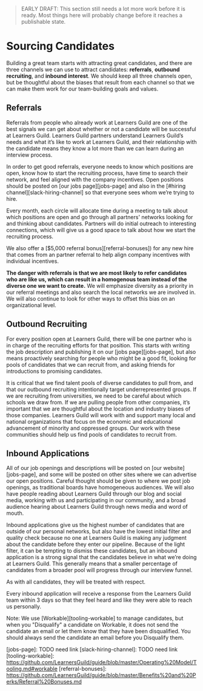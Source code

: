 > EARLY DRAFT: This section still needs a lot more work before it is ready. Most things here will probably change before it reaches a publishable state.

# Sourcing Candidates

Building a great team starts with attracting great candidates, and there are three channels we can use to attract candidates: **referrals**, **outbound recruiting**, and **inbound interest**.  We should keep all three channels open, but be thoughtful about the biases that result from each channel so that we can make them work for our team-building goals and values.

## Referrals

Referrals from people who already work at Learners Guild are one of the best signals we can get about whether or not a candidate will be successful at Learners Guild. Learners Guild partners understand Learners Guild’s needs and what it’s like to work at Learners Guild, and their relationship with the candidate means they know a lot more than we can learn during an interview process.

In order to get good referrals, everyone needs to know which positions are open, know how to start the recruiting process, have time to search their network, and feel aligned with the company incentives. Open positions should be posted on [our jobs page][jobs-page] and also in the [#hiring channel][slack-hiring-channel] so that everyone sees whom we’re trying to hire.

Every month, each circle will allocate time during a meeting to talk about which positions are open and go through all partners' networks looking for and thinking about candidates. Partners will do initial outreach to interesting connections, which will give us a good space to talk about how we start the recruiting process.

We also offer a [$5,000 referral bonus][referral-bonuses]) for any new hire that comes from an partner referral to help align company incentives with individual incentives.

**The danger with referrals is that we are most likely to refer candidates who are like us, which can result in a homogenous team instead of the diverse one we want to create.** We will emphasize diversity as a priority in our referral meetings and also search the local networks we are involved in. We will also continue to look for other ways to offset this bias on an organizational level.

## Outbound Recruiting

For every position open at Learners Guild, there will be one partner who is in charge of the recruiting efforts for that position. This starts with writing the job description and publishing it on our [jobs page][jobs-page], but also means proactively searching for people who might be a good fit, looking for pools of candidates that we can recruit from, and asking friends for introductions to promising candidates.

It is critical that we find talent pools of diverse candidates to pull from, and that our outbound recruiting intentionally target underrepresented groups. If we are recruiting from universities, we need to be careful about which schools we draw from. If we are pulling people from other companies, it’s important that we are thoughtful about the location and industry biases of those companies. Learners Guild will work with and support many local and national organizations that focus on the economic and educational advancement of minority and oppressed groups. Our work with these communities should help us find pools of candidates to recruit from.

## Inbound Applications

All of our job openings and descriptions will be posted on [our website][jobs-page], and some will be posted on other sites where we can advertise our open positions. Careful thought should be given to where we post job openings, as traditional boards have homogeneous audiences. We will also have people reading about Learners Guild through our blog and social media, working with us and participating in our community, and a broad audience hearing about Learners Guild through news media and word of mouth.

Inbound applications give us the highest number of candidates that are outside of our personal networks, but also have the lowest initial filter and quality check because no one at Learners Guild is making any judgment about the candidate before they enter our pipeline. Because of the light filter, it can be tempting to dismiss these candidates, but an inbound application is a strong signal that the candidates believe in what we’re doing at Learners Guild. This generally means that a smaller percentage of candidates from a broader pool will progress through our interview funnel.

As with all candidates, they will be treated with respect.

Every inbound application will receive a response from the Learners Guild team within 3 days so that they feel heard and like they were able to reach us personally.

Note: We use [Workable][tooling-workable] to manage candidates, but when you "Disqualify" a candidate on Workable, it does not send the candidate an email or let them know that they have been disqualified. You should always send the candidate an email before you Disqualify them.

[jobs-page]: TODO need link
[slack-hiring-channel]: TODO need link
[tooling-workable]: https://github.com/LearnersGuild/guide/blob/master/Operating%20Model/Tooling.md#workable
[referral-bonuses]: https://github.com/LearnersGuild/guide/blob/master/Benefits%20and%20Perks/Referral%20Bonuses.md
